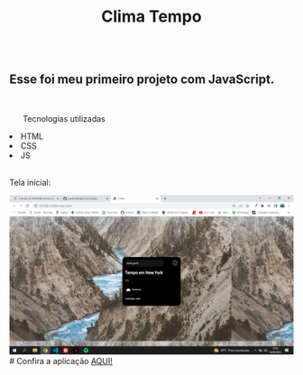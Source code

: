 <h1 align="center">Clima Tempo</h1>
<br>
<br>
<h2>Esse foi meu primeiro projeto com JavaScript.</h2>
<br>  
<ul>Tecnologias utilizadas</ul>
<li>HTML</li>
<li>CSS</li>
<li>JS</li>
<br>
<p>Tela inicial:</p>
<img src="https://github.com/peedrofariaa/clima-tempo/blob/master/desktop-clima.png?raw=true"/>
# Confira a aplicação <a href="https://peedrofariaa.github.io/clima-tempo/"> AQUI!<a/>
